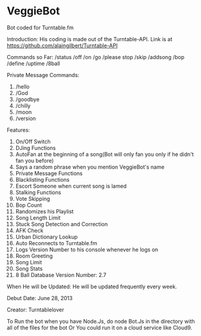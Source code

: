 VeggieBot
=========

Bot coded for Turntable.fm

Introduction: His coding is made out of the Turntable-API. Link is at https://github.com/alaingilbert/Turntable-API

Commands so Far:
/status
/off
/on
/go
/please stop
/skip
/addsong
/bop
/define
/uptime
/8ball

Private Message Commands:
1. /hello
2. /God
3. /goodbye
4. /chilly
5. /moon
6. /version

Features:
1. On/Off Switch
2. DJing Functions
3. AutoFan at the beginning of a song(Bot will only fan you only if he didn't fan you before)
4. Says a random phrase when you mention VeggieBot's name
5. Private Message Functions
6. Blacklisting Functions
7. Escort Someone when current song is lamed
8. Stalking Functions
9. Vote Skipping
10. Bop Count
11. Randomizes his Playlist
12. Song Length Limit
13. Stuck Song Detection and Correction
14. AFK Check
15. Urban Dictionary Lookup
16. Auto Reconnects to Turntable.fm
17. Logs Version Number to his console whenever he logs on
18. Room Greeting
19. Song Limit
20. Song Stats
21. 8 Ball Database
Version Number: 2.7

When He will be Updated: He will be updated frequently every week. 
 
Debut Date: June 28, 2013
 
Creator: Turntablelover

To Run the bot when you have Node.Js, do node Bot.Js in the directory with all of the files for the bot
Or You could run it on a cloud service like Cloud9. 
